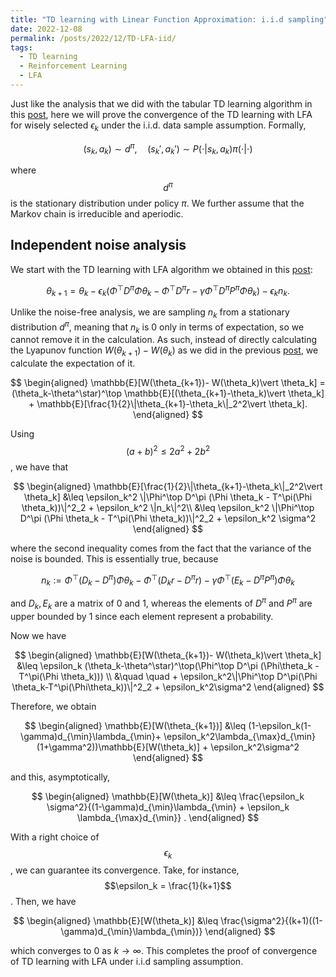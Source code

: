 ```yaml
---
title: "TD learning with Linear Function Approximation: i.i.d sampling"
date: 2022-12-08
permalink: /posts/2022/12/TD-LFA-iid/
tags:
  - TD learning
  - Reinforcement Learning
  - LFA
---
```


Just like the analysis that we did with the tabular TD learning algorithm in this [post](https://mnjnsng.github.io/posts/2022/10/tdlearning-iid/), here we will prove the convergence of the TD learning with LFA for wisely selected $\epsilon_k$ under the i.i.d. data sample assumption. Formally,

$$(s_k,a_k)\sim d^\pi, \quad (s_k',a_k')\sim P(\cdot\vert s_k,a_k)\pi(\cdot\vert \cdot)$$

where $$d^\pi$$ is the stationary distribution under policy $\pi$. We further assume that the Markov chain is irreducible and aperiodic.

## Independent noise analysis

We start with the TD learning with LFA algorithm we obtained in this [post](https://mnjnsng.github.io/posts/2022/11/TD-LFA/):

$$\theta_{k+1} = \theta_k-\epsilon_k\left(\Phi^\top D^\pi \Phi \theta_k - \Phi^\top D^\pi r-\gamma \Phi^\top D^\pi P^\pi\Phi \theta_k\right) - \epsilon_k n_k.$$

Unlike the noise-free analysis, we are sampling $n_k$ from a stationary distribution $d^\pi$, meaning that $n_k$ is $0$ only in terms of expectation, so we cannot remove it in the calculation. As such, instead of directly calculating the Lyapunov function $W(\theta_{k+1})-W(\theta_k)$ as we did in the previous [post](https://mnjnsng.github.io/posts/2022/11/TD-LFA-noisefree/), we calculate the expectation of it.

$$
\begin{aligned}
\mathbb{E}[W(\theta_{k+1})- W(\theta_k)\vert \theta_k] =  (\theta_k-\theta^\star)^\top \mathbb{E}[(\theta_{k+1}-\theta_k)\vert \theta_k] + \mathbb{E}[\frac{1}{2}\|\theta_{k+1}-\theta_k\|_2^2\vert \theta_k].
\end{aligned}
$$

Using $$(a+b)^2 \leq 2a^2 + 2b^2$$, we have that

$$
\begin{aligned}
\mathbb{E}[\frac{1}{2}\|\theta_{k+1}-\theta_k\|_2^2\vert \theta_k] &\leq \epsilon_k^2 \|\Phi^\top D^\pi (\Phi \theta_k - T^\pi(\Phi \theta_k))\|^2_2 + \epsilon_k^2 \|n_k\|^2\\
&\leq \epsilon_k^2 \|\Phi^\top D^\pi (\Phi \theta_k - T^\pi(\Phi \theta_k))\|^2_2 + \epsilon_k^2 \sigma^2
\end{aligned}
$$

where the second inequality comes from the fact that the variance of the noise is bounded. This is essentially true, because

$$n_k := \Phi^\top (D_k-D^\pi)\Phi \theta_k - \Phi^\top(D_kr-D^\pi r) - \gamma \Phi^\top(E_k-D^\pi P^\pi)\Phi \theta_k$$

and $D_k, E_k$ are a matrix of $0$ and $1$, whereas the elements of $D^\pi$ and $P^\pi$ are upper bounded by 1 since each element represent a probability.

Now we have

$$
\begin{aligned}
\mathbb{E}[W(\theta_{k+1})- W(\theta_k)\vert \theta_k] &\leq \epsilon_k (\theta_k-\theta^\star)^\top(\Phi^\top D^\pi (\Phi\theta_k - T^\pi(\Phi \theta_k))) \\
&\quad \quad + \epsilon_k^2\|\Phi^\top D^\pi(\Phi \theta_k-T^\pi(\Phi\theta_k))\|^2_2 + \epsilon_k^2\sigma^2
\end{aligned}
$$

Therefore, we obtain

$$
\begin{aligned}
\mathbb{E}[W(\theta_{k+1})] &\leq (1-\epsilon_k(1-\gamma)d_{\min}\lambda_{\min}+ \epsilon_k^2\lambda_{\max}d_{\min}(1+\gamma^2))\mathbb{E}[W(\theta_k)] + \epsilon_k^2\sigma^2
\end{aligned}
$$

and this, asymptotically,

$$
\begin{aligned}
\mathbb{E}[W(\theta_k)] &\leq \frac{\epsilon_k \sigma^2}{(1-\gamma)d_{\min}\lambda_{\min} + \epsilon_k \lambda_{\max}d_{\min}} .
\end{aligned}
$$

With a right choice of $$\epsilon_k$$, we can guarantee its convergence. Take, for instance, $$\epsilon_k = \frac{1}{k+1}$$. Then, we have

$$
\begin{aligned}
\mathbb{E}[W(\theta_k)] &\leq \frac{\sigma^2}{(k+1)((1-\gamma)d_{\min}\lambda_{\min})}
\end{aligned}
$$

which converges to $0$ as $k\rightarrow \infty$. This completes the proof of convergence of TD learning with LFA under i.i.d sampling assumption.
